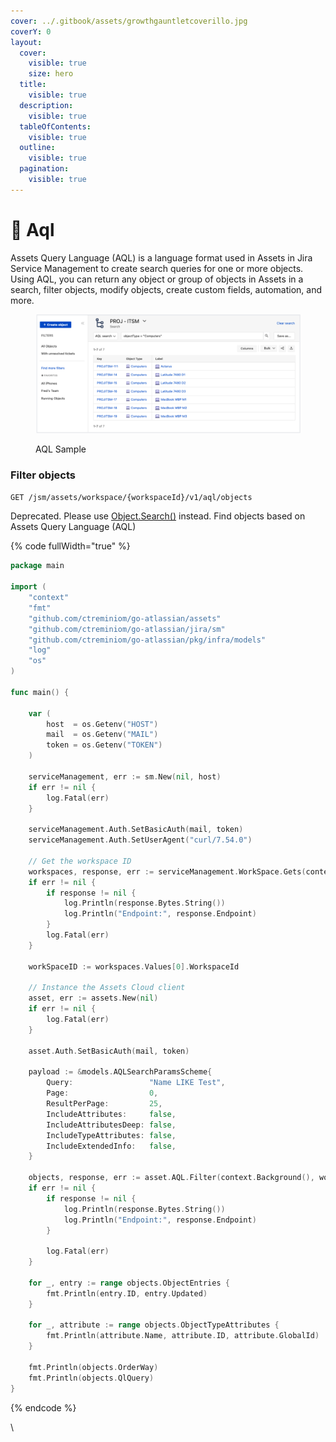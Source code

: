 ```yaml
---
cover: ../.gitbook/assets/growthgauntletcoverillo.jpg
coverY: 0
layout:
  cover:
    visible: true
    size: hero
  title:
    visible: true
  description:
    visible: true
  tableOfContents:
    visible: true
  outline:
    visible: true
  pagination:
    visible: true
---
```


# 🔎 Aql

Assets Query Language (AQL) is a language format used in Assets in Jira Service Management to create search queries for one or more objects. Using AQL, you can return any object or group of objects in Assets in a search, filter objects, modify objects, create custom fields, automation, and more.

<figure><img src="../.gitbook/assets/image (5).png" alt=""><figcaption><p>AQL Sample</p></figcaption></figure>

### Filter objects

`GET /jsm/assets/workspace/{workspaceId}/v1/aql/objects`

Deprecated. Please use [Object.Search()](object/#search-objects) instead. Find objects based on Assets Query Language (AQL)

{% code fullWidth="true" %}
```go
package main

import (
	"context"
	"fmt"
	"github.com/ctreminiom/go-atlassian/assets"
	"github.com/ctreminiom/go-atlassian/jira/sm"
	"github.com/ctreminiom/go-atlassian/pkg/infra/models"
	"log"
	"os"
)

func main() {

	var (
		host  = os.Getenv("HOST")
		mail  = os.Getenv("MAIL")
		token = os.Getenv("TOKEN")
	)

	serviceManagement, err := sm.New(nil, host)
	if err != nil {
		log.Fatal(err)
	}

	serviceManagement.Auth.SetBasicAuth(mail, token)
	serviceManagement.Auth.SetUserAgent("curl/7.54.0")

	// Get the workspace ID
	workspaces, response, err := serviceManagement.WorkSpace.Gets(context.Background())
	if err != nil {
		if response != nil {
			log.Println(response.Bytes.String())
			log.Println("Endpoint:", response.Endpoint)
		}
		log.Fatal(err)
	}

	workSpaceID := workspaces.Values[0].WorkspaceId

	// Instance the Assets Cloud client
	asset, err := assets.New(nil)
	if err != nil {
		log.Fatal(err)
	}

	asset.Auth.SetBasicAuth(mail, token)

	payload := &models.AQLSearchParamsScheme{
		Query:                 "Name LIKE Test",
		Page:                  0,
		ResultPerPage:         25,
		IncludeAttributes:     false,
		IncludeAttributesDeep: false,
		IncludeTypeAttributes: false,
		IncludeExtendedInfo:   false,
	}

	objects, response, err := asset.AQL.Filter(context.Background(), workSpaceID, payload)
	if err != nil {
		if response != nil {
			log.Println(response.Bytes.String())
			log.Println("Endpoint:", response.Endpoint)
		}

		log.Fatal(err)
	}

	for _, entry := range objects.ObjectEntries {
		fmt.Println(entry.ID, entry.Updated)
	}

	for _, attribute := range objects.ObjectTypeAttributes {
		fmt.Println(attribute.Name, attribute.ID, attribute.GlobalId)
	}

	fmt.Println(objects.OrderWay)
	fmt.Println(objects.QlQuery)
}
```
{% endcode %}

\
